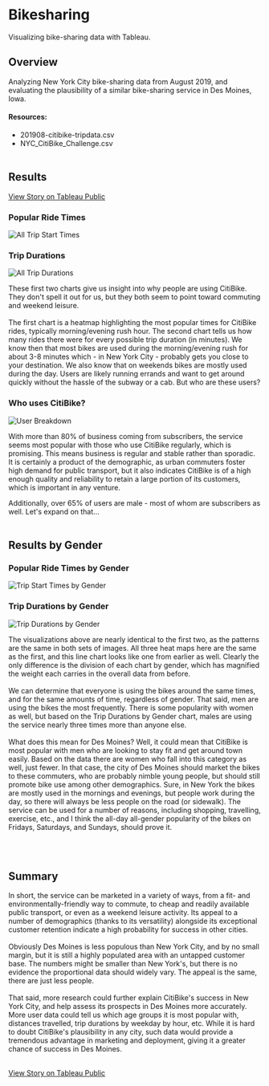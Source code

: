# Bikesharing
Visualizing bike-sharing data with Tableau.

## Overview
Analyzing New York City bike-sharing data from August 2019, and evaluating the plausibility of a similar bike-sharing service in Des Moines, Iowa.
#### Resources:
* 201908-citibike-tripdata.csv
* NYC_CitiBike_Challenge.csv
<br></br>

## Results
[View Story on Tableau Public](https://public.tableau.com/views/NYC_Bikesharing_Challenge/NYCCitiBikeAnalysis?:language=en-US&publish=yes&:display_count=n&:origin=viz_share_link)

### Popular Ride Times
![All Trip Start Times](./Resources/When-Do-People-CitiBike.png)

### Trip Durations
![All Trip Durations](./Resources/All-Checkout-Times.png)

These first two charts give us insight into why people are using CitiBike. They don't spell it out for us, but they both seem to point toward commuting and weekend leisure.<br></br>
The first chart is a heatmap highlighting the most popular times for CitiBike rides, typically morning/evening rush hour. The second chart tells us how many rides there were for every possible trip duration (in minutes). We know then that most bikes are used during the morning/evening rush for about 3-8 minutes which - in New York City - probably gets you close to your destination. We also know that on weekends bikes are mostly used during the day. Users are likely running errands and want to get around quickly without the hassle of the subway or a cab. But who are these users?


### Who uses CitiBike?
![User Breakdown](./Resources/Who-Uses-CitiBike.png)

With more than 80% of business coming from subscribers, the service seems most popular with those who use CitiBike regularly, which is promising. This means business is regular and stable rather than sporadic. It is certainly a product of the demographic, as urban commuters foster high demand for public transport, but it also indicates CitiBike is of a high enough quality and reliability to retain a large portion of its customers, which is important in any venture.

Additionally, over 65% of users are male - most of whom are subscribers as well. Let's expand on that...
<br></br>

## Results by Gender
### Popular Ride Times by Gender
![Trip Start Times by Gender](./Resources/When-by-Gender.png)

### Trip Durations by Gender
![Trip Durations by Gender](./Resources/TripDurations-by-Gender.png)

The visualizations above are nearly identical to the first two, as the patterns are the same in both sets of images. All three heat maps here are the same as the first, and this line chart looks like one from earlier as well. Clearly the only difference is the division of each chart by gender, which has magnified the weight each carries in the overall data from before.<br></br>
We can determine that everyone is using the bikes around the same times, and for the same amounts of time, regardless of gender. That said, men are using the bikes the most frequently. There is some popularity with women as well, but based on the Trip Durations by Gender chart, males are using the service nearly three times more than anyone else.<br></br>
What does this mean for Des Moines? Well, it could mean that CitiBike is most popular with men who are looking to stay fit and get around town easily. Based on the data there are women who fall into this category as well, just fewer. In that case, the city of Des Moines should market the bikes to these commuters, who are probably nimble young people, but should still promote bike use among other demographics. Sure, in New York the bikes are mostly used in the mornings and evenings, but people work during the day, so there will always be less people on the road (or sidewalk). The service can be used for a number of reasons, including shopping, travelling, exercise, etc., and I think the all-day all-gender popularity of the bikes on Fridays, Saturdays, and Sundays, should prove it.

<br></br>

## Summary
In short, the service can be marketed in a variety of ways, from a fit- and environmentally-friendly way to commute, to cheap and readily available public transport, or even as a weekend leisure activity. Its appeal to a number of demographics (thanks to its versatility) alongside its exceptional customer retention indicate a high probability for success in other cities.<br></br>
Obviously Des Moines is less populous than New York City, and by no small margin, but it is still a highly populated area with an untapped customer base. The numbers might be smaller than New York's, but there is no evidence the proportional data should widely vary. The appeal is the same, there are just less people.<br></br>
That said, more research could further explain CitiBike's success in New York City, and help assess its prospects in Des Moines more accurately. More user data could tell us which age groups it is most popular with, distances travelled, trip durations by weekday by hour, etc. While it is hard to doubt CitiBike's plausibility in any city, such data would provide a tremendous advantage in marketing and deployment, giving it a greater chance of success in Des Moines.
<br></br>

[View Story on Tableau Public](https://public.tableau.com/views/NYC_Bikesharing_Challenge/NYCCitiBikeAnalysis?:language=en-US&publish=yes&:display_count=n&:origin=viz_share_link)
